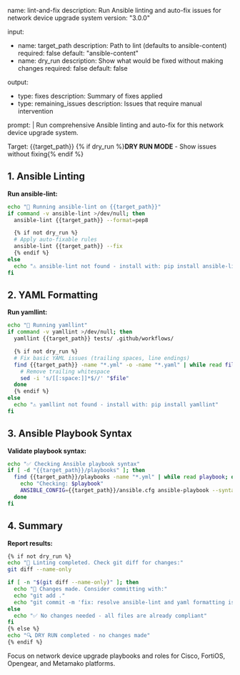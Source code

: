 name: lint-and-fix
description: Run Ansible linting and auto-fix issues for network device upgrade system
version: "3.0.0"

input:
  - name: target_path
    description: Path to lint (defaults to ansible-content)
    required: false
    default: "ansible-content"
  - name: dry_run
    description: Show what would be fixed without making changes
    required: false
    default: false

output:
  - type: fixes
    description: Summary of fixes applied
  - type: remaining_issues
    description: Issues that require manual intervention

prompt: |
  Run comprehensive Ansible linting and auto-fix for this network device upgrade system.

  Target: {{target_path}}
  {% if dry_run %}**DRY RUN MODE** - Show issues without fixing{% endif %}

  ## 1. Ansible Linting

  **Run ansible-lint:**
  ```bash
  echo "🔧 Running ansible-lint on {{target_path}}"
  if command -v ansible-lint >/dev/null; then
    ansible-lint {{target_path}} --format=pep8

    {% if not dry_run %}
    # Apply auto-fixable rules
    ansible-lint {{target_path}} --fix
    {% endif %}
  else
    echo "⚠️ ansible-lint not found - install with: pip install ansible-lint"
  fi
  ```

  ## 2. YAML Formatting

  **Run yamllint:**
  ```bash
  echo "📝 Running yamllint"
  if command -v yamllint >/dev/null; then
    yamllint {{target_path}} tests/ .github/workflows/

    {% if not dry_run %}
    # Fix basic YAML issues (trailing spaces, line endings)
    find {{target_path}} -name "*.yml" -o -name "*.yaml" | while read file; do
      # Remove trailing whitespace
      sed -i 's/[[:space:]]*$//' "$file"
    done
    {% endif %}
  else
    echo "⚠️ yamllint not found - install with: pip install yamllint"
  fi
  ```

  ## 3. Ansible Playbook Syntax

  **Validate playbook syntax:**
  ```bash
  echo "✅ Checking Ansible playbook syntax"
  if [ -d "{{target_path}}/playbooks" ]; then
    find {{target_path}}/playbooks -name "*.yml" | while read playbook; do
      echo "Checking: $playbook"
      ANSIBLE_CONFIG={{target_path}}/ansible.cfg ansible-playbook --syntax-check "$playbook" -i /dev/null
    done
  fi
  ```

  ## 4. Summary

  **Report results:**
  ```bash
  {% if not dry_run %}
  echo "🎯 Linting completed. Check git diff for changes:"
  git diff --name-only

  if [ -n "$(git diff --name-only)" ]; then
    echo "📝 Changes made. Consider committing with:"
    echo "git add ."
    echo "git commit -m 'fix: resolve ansible-lint and yaml formatting issues'"
  else
    echo "✅ No changes needed - all files are already compliant"
  fi
  {% else %}
  echo "🔍 DRY RUN completed - no changes made"
  {% endif %}
  ```

  Focus on network device upgrade playbooks and roles for Cisco, FortiOS, Opengear, and Metamako platforms.